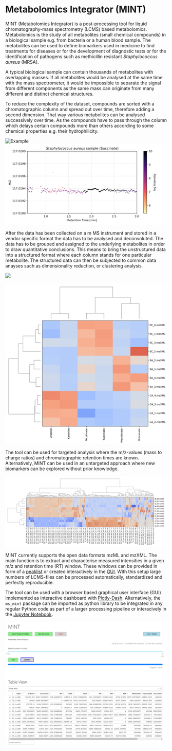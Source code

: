# Metabolomics Integrator (MINT)

MINT (Metabolomics Integrator) is a post-processing tool for liquid chromatography-mass spectrometry (LCMS) based metabolomics. 
Metabolomics is the study of all metabolites (small chemical compounds) in a biological sample e.g. from bacteria or a human blood sample. 
The metabolites can be used to define biomarkers used in medicine to find treatments for diseases or for the development of diagnostic tests 
or for the identification of pathogens such as methicillin resistant _Staphylococcus aureus_ (MRSA). 

A typical biological sample can contain thousands of metabolites with overlapping masses. If all metabolites would be analysed at the same 
time with the mass spectrometer, it would be impossible to separate the signal from different components as the same mass can originate 
from many different and distinct chemical structures. 

To reduce the complexity of the dataset, compounds are sorted with a chromatographic column and spread out over time, 
therefore adding a second dimension. That way various metabolites can be analysed successively over time. 
As the compounds have to pass through the column which delays certain compounds more than others according 
to some chemical properties e.g. their hydrophilicity.

![Example](image/demo_Saureus_sample_raw.png)
![](image/demo_Saureus_sample_raw_succinate.png)

After the data has been collected on a m MS instrument and stored in a vendor specific format the data has to be analysed and deconvoluted. 
The data has to be grouped and assigned to the underlying metabolites in order to draw quantitative conclusions. 
This means to bring the unstructured data into a structured format where each column stands for one particular metabolite. 
The structured data can then be subjected to common data anayses such as dimensionality reduction, or clustering analysis.

![](/image/demo_extracted_peaks.png)


![](image/demo_hierachical_clustering.png )

The tool can be used for targeted analysis where the m/z-values (mass to charge ratios) and chromatographic retention times are known. 
Alternatively, MINT can be used in an untargeted approach where new biomarkers can be explored without prior knowledge.

![](image/cluster_analysis_wide.png)

MINT currently supports the open data formats mzML and mzXML. The main function is to extract and characterise measured 
intensities in a given m/z and retention time (RT) window. These windows can be provided in form of a [peaklist](peaklists.md) 
or created interactively in the [GUI](gui.md). With this setup large numbers of LCMS-files can be processed automatically, 
standardized and perfectly reproducible.

The tool can be used with a browser based graphical user interface (GUI) implemented as interactive dashboard with 
[Plotly-Dash](https://plot.ly/dash/). Alternatively, the `ms_mint` package can be imported as python library to be 
integrated in any regular Python code as part of a larger processing pipeline or interacively in the [Jupyter Notebook](jupyter.md).

![MINT](image/mint-overview.png)





